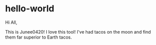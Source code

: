 # hello-world

Hi All,

This is Junee0420!  I love this tool!
I've had tacos on the moon and find them far superior to Earth tacos.
